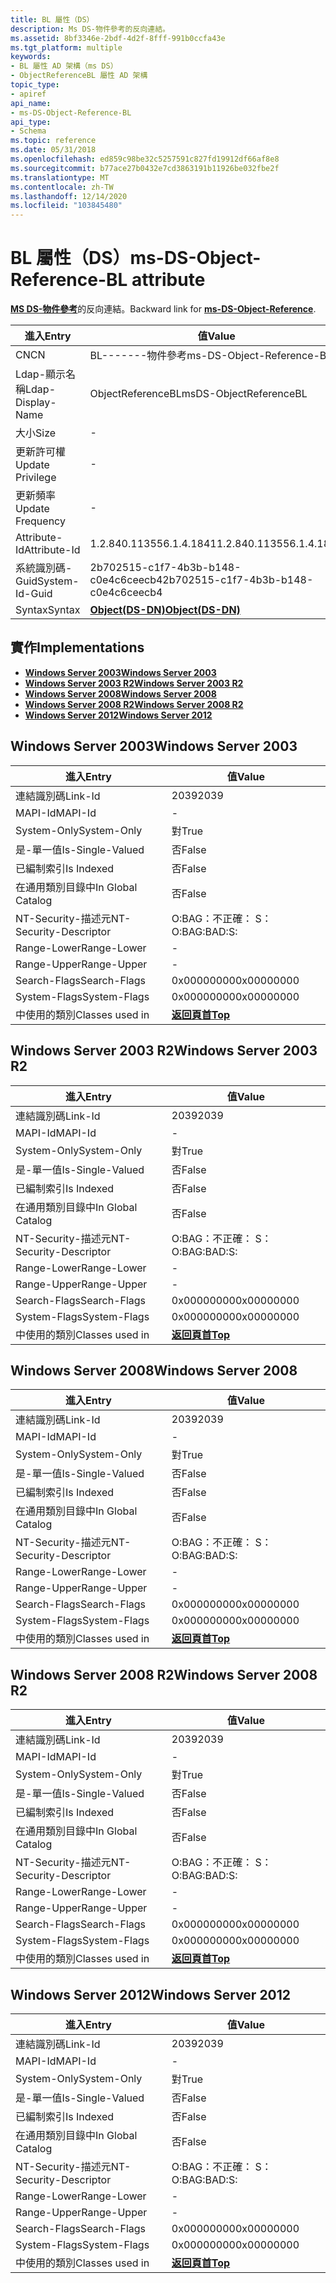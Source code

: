 ```yaml
---
title: BL 屬性（DS）
description: Ms DS-物件參考的反向連結。
ms.assetid: 8bf3346e-2bdf-4d2f-8fff-991b0ccfa43e
ms.tgt_platform: multiple
keywords:
- BL 屬性 AD 架構（ms DS）
- ObjectReferenceBL 屬性 AD 架構
topic_type:
- apiref
api_name:
- ms-DS-Object-Reference-BL
api_type:
- Schema
ms.topic: reference
ms.date: 05/31/2018
ms.openlocfilehash: ed859c98be32c5257591c827fd19912df66af8e8
ms.sourcegitcommit: b77ace27b0432e7cd3863191b11926be032fbe2f
ms.translationtype: MT
ms.contentlocale: zh-TW
ms.lasthandoff: 12/14/2020
ms.locfileid: "103845480"
---
```

# <a name="ms-ds-object-reference-bl-attribute"></a><span data-ttu-id="c01ed-105">BL 屬性（DS）</span><span class="sxs-lookup"><span data-stu-id="c01ed-105">ms-DS-Object-Reference-BL attribute</span></span>

<span data-ttu-id="c01ed-106">[**MS DS-物件參考**](a-msds-objectreference.md)的反向連結。</span><span class="sxs-lookup"><span data-stu-id="c01ed-106">Backward link for [**ms-DS-Object-Reference**](a-msds-objectreference.md).</span></span>



| <span data-ttu-id="c01ed-107">進入</span><span class="sxs-lookup"><span data-stu-id="c01ed-107">Entry</span></span> | <span data-ttu-id="c01ed-108">值</span><span class="sxs-lookup"><span data-stu-id="c01ed-108">Value</span></span> |
|-------------------|-----------------------------------------|
| <span data-ttu-id="c01ed-109">CN</span><span class="sxs-lookup"><span data-stu-id="c01ed-109">CN</span></span>                | <span data-ttu-id="c01ed-110">BL-------物件參考</span><span class="sxs-lookup"><span data-stu-id="c01ed-110">ms-DS-Object-Reference-BL</span></span>               |
| <span data-ttu-id="c01ed-111">Ldap-顯示名稱</span><span class="sxs-lookup"><span data-stu-id="c01ed-111">Ldap-Display-Name</span></span> | <span data-ttu-id="c01ed-112">ObjectReferenceBL</span><span class="sxs-lookup"><span data-stu-id="c01ed-112">msDS-ObjectReferenceBL</span></span>                  |
| <span data-ttu-id="c01ed-113">大小</span><span class="sxs-lookup"><span data-stu-id="c01ed-113">Size</span></span>              | \-                                      |
| <span data-ttu-id="c01ed-114">更新許可權</span><span class="sxs-lookup"><span data-stu-id="c01ed-114">Update Privilege</span></span>  | \-                                      |
| <span data-ttu-id="c01ed-115">更新頻率</span><span class="sxs-lookup"><span data-stu-id="c01ed-115">Update Frequency</span></span>  | \-                                      |
| <span data-ttu-id="c01ed-116">Attribute-Id</span><span class="sxs-lookup"><span data-stu-id="c01ed-116">Attribute-Id</span></span>      | <span data-ttu-id="c01ed-117">1.2.840.113556.1.4.1841</span><span class="sxs-lookup"><span data-stu-id="c01ed-117">1.2.840.113556.1.4.1841</span></span>                 |
| <span data-ttu-id="c01ed-118">系統識別碼-Guid</span><span class="sxs-lookup"><span data-stu-id="c01ed-118">System-Id-Guid</span></span>    | <span data-ttu-id="c01ed-119">2b702515-c1f7-4b3b-b148-c0e4c6ceecb4</span><span class="sxs-lookup"><span data-stu-id="c01ed-119">2b702515-c1f7-4b3b-b148-c0e4c6ceecb4</span></span>    |
| <span data-ttu-id="c01ed-120">Syntax</span><span class="sxs-lookup"><span data-stu-id="c01ed-120">Syntax</span></span>            | [<span data-ttu-id="c01ed-121">**Object(DS-DN)**</span><span class="sxs-lookup"><span data-stu-id="c01ed-121">**Object(DS-DN)**</span></span>](s-object-ds-dn.md) |



## <a name="implementations"></a><span data-ttu-id="c01ed-122">實作</span><span class="sxs-lookup"><span data-stu-id="c01ed-122">Implementations</span></span>

-   [<span data-ttu-id="c01ed-123">**Windows Server 2003**</span><span class="sxs-lookup"><span data-stu-id="c01ed-123">**Windows Server 2003**</span></span>](#windows-server-2003)
-   [<span data-ttu-id="c01ed-124">**Windows Server 2003 R2**</span><span class="sxs-lookup"><span data-stu-id="c01ed-124">**Windows Server 2003 R2**</span></span>](#windows-server-2003-r2)
-   [<span data-ttu-id="c01ed-125">**Windows Server 2008**</span><span class="sxs-lookup"><span data-stu-id="c01ed-125">**Windows Server 2008**</span></span>](#windows-server-2008)
-   [<span data-ttu-id="c01ed-126">**Windows Server 2008 R2**</span><span class="sxs-lookup"><span data-stu-id="c01ed-126">**Windows Server 2008 R2**</span></span>](#windows-server-2008-r2)
-   [<span data-ttu-id="c01ed-127">**Windows Server 2012**</span><span class="sxs-lookup"><span data-stu-id="c01ed-127">**Windows Server 2012**</span></span>](#windows-server-2012)

## <a name="windows-server-2003"></a><span data-ttu-id="c01ed-128">Windows Server 2003</span><span class="sxs-lookup"><span data-stu-id="c01ed-128">Windows Server 2003</span></span>



| <span data-ttu-id="c01ed-129">進入</span><span class="sxs-lookup"><span data-stu-id="c01ed-129">Entry</span></span> | <span data-ttu-id="c01ed-130">值</span><span class="sxs-lookup"><span data-stu-id="c01ed-130">Value</span></span> |
|------------------------|---------------------------------|
| <span data-ttu-id="c01ed-131">連結識別碼</span><span class="sxs-lookup"><span data-stu-id="c01ed-131">Link-Id</span></span>                | <span data-ttu-id="c01ed-132">2039</span><span class="sxs-lookup"><span data-stu-id="c01ed-132">2039</span></span>                            |
| <span data-ttu-id="c01ed-133">MAPI-Id</span><span class="sxs-lookup"><span data-stu-id="c01ed-133">MAPI-Id</span></span>                | \-                              |
| <span data-ttu-id="c01ed-134">System-Only</span><span class="sxs-lookup"><span data-stu-id="c01ed-134">System-Only</span></span>            | <span data-ttu-id="c01ed-135">對</span><span class="sxs-lookup"><span data-stu-id="c01ed-135">True</span></span>                            |
| <span data-ttu-id="c01ed-136">是-單一值</span><span class="sxs-lookup"><span data-stu-id="c01ed-136">Is-Single-Valued</span></span>       | <span data-ttu-id="c01ed-137">否</span><span class="sxs-lookup"><span data-stu-id="c01ed-137">False</span></span>                           |
| <span data-ttu-id="c01ed-138">已編制索引</span><span class="sxs-lookup"><span data-stu-id="c01ed-138">Is Indexed</span></span>             | <span data-ttu-id="c01ed-139">否</span><span class="sxs-lookup"><span data-stu-id="c01ed-139">False</span></span>                           |
| <span data-ttu-id="c01ed-140">在通用類別目錄中</span><span class="sxs-lookup"><span data-stu-id="c01ed-140">In Global Catalog</span></span>      | <span data-ttu-id="c01ed-141">否</span><span class="sxs-lookup"><span data-stu-id="c01ed-141">False</span></span>                           |
| <span data-ttu-id="c01ed-142">NT-Security-描述元</span><span class="sxs-lookup"><span data-stu-id="c01ed-142">NT-Security-Descriptor</span></span> | <span data-ttu-id="c01ed-143">O:BAG：不正確： S：</span><span class="sxs-lookup"><span data-stu-id="c01ed-143">O:BAG:BAD:S:</span></span>                    |
| <span data-ttu-id="c01ed-144">Range-Lower</span><span class="sxs-lookup"><span data-stu-id="c01ed-144">Range-Lower</span></span>            | \-                              |
| <span data-ttu-id="c01ed-145">Range-Upper</span><span class="sxs-lookup"><span data-stu-id="c01ed-145">Range-Upper</span></span>            | \-                              |
| <span data-ttu-id="c01ed-146">Search-Flags</span><span class="sxs-lookup"><span data-stu-id="c01ed-146">Search-Flags</span></span>           | <span data-ttu-id="c01ed-147">0x00000000</span><span class="sxs-lookup"><span data-stu-id="c01ed-147">0x00000000</span></span>                      |
| <span data-ttu-id="c01ed-148">System-Flags</span><span class="sxs-lookup"><span data-stu-id="c01ed-148">System-Flags</span></span>           | <span data-ttu-id="c01ed-149">0x00000000</span><span class="sxs-lookup"><span data-stu-id="c01ed-149">0x00000000</span></span>                      |
| <span data-ttu-id="c01ed-150">中使用的類別</span><span class="sxs-lookup"><span data-stu-id="c01ed-150">Classes used in</span></span>        | [<span data-ttu-id="c01ed-151">**返回頁首**</span><span class="sxs-lookup"><span data-stu-id="c01ed-151">**Top**</span></span>](c-top.md)<br/> |



## <a name="windows-server-2003-r2"></a><span data-ttu-id="c01ed-152">Windows Server 2003 R2</span><span class="sxs-lookup"><span data-stu-id="c01ed-152">Windows Server 2003 R2</span></span>



| <span data-ttu-id="c01ed-153">進入</span><span class="sxs-lookup"><span data-stu-id="c01ed-153">Entry</span></span> | <span data-ttu-id="c01ed-154">值</span><span class="sxs-lookup"><span data-stu-id="c01ed-154">Value</span></span> |
|------------------------|---------------------------------|
| <span data-ttu-id="c01ed-155">連結識別碼</span><span class="sxs-lookup"><span data-stu-id="c01ed-155">Link-Id</span></span>                | <span data-ttu-id="c01ed-156">2039</span><span class="sxs-lookup"><span data-stu-id="c01ed-156">2039</span></span>                            |
| <span data-ttu-id="c01ed-157">MAPI-Id</span><span class="sxs-lookup"><span data-stu-id="c01ed-157">MAPI-Id</span></span>                | \-                              |
| <span data-ttu-id="c01ed-158">System-Only</span><span class="sxs-lookup"><span data-stu-id="c01ed-158">System-Only</span></span>            | <span data-ttu-id="c01ed-159">對</span><span class="sxs-lookup"><span data-stu-id="c01ed-159">True</span></span>                            |
| <span data-ttu-id="c01ed-160">是-單一值</span><span class="sxs-lookup"><span data-stu-id="c01ed-160">Is-Single-Valued</span></span>       | <span data-ttu-id="c01ed-161">否</span><span class="sxs-lookup"><span data-stu-id="c01ed-161">False</span></span>                           |
| <span data-ttu-id="c01ed-162">已編制索引</span><span class="sxs-lookup"><span data-stu-id="c01ed-162">Is Indexed</span></span>             | <span data-ttu-id="c01ed-163">否</span><span class="sxs-lookup"><span data-stu-id="c01ed-163">False</span></span>                           |
| <span data-ttu-id="c01ed-164">在通用類別目錄中</span><span class="sxs-lookup"><span data-stu-id="c01ed-164">In Global Catalog</span></span>      | <span data-ttu-id="c01ed-165">否</span><span class="sxs-lookup"><span data-stu-id="c01ed-165">False</span></span>                           |
| <span data-ttu-id="c01ed-166">NT-Security-描述元</span><span class="sxs-lookup"><span data-stu-id="c01ed-166">NT-Security-Descriptor</span></span> | <span data-ttu-id="c01ed-167">O:BAG：不正確： S：</span><span class="sxs-lookup"><span data-stu-id="c01ed-167">O:BAG:BAD:S:</span></span>                    |
| <span data-ttu-id="c01ed-168">Range-Lower</span><span class="sxs-lookup"><span data-stu-id="c01ed-168">Range-Lower</span></span>            | \-                              |
| <span data-ttu-id="c01ed-169">Range-Upper</span><span class="sxs-lookup"><span data-stu-id="c01ed-169">Range-Upper</span></span>            | \-                              |
| <span data-ttu-id="c01ed-170">Search-Flags</span><span class="sxs-lookup"><span data-stu-id="c01ed-170">Search-Flags</span></span>           | <span data-ttu-id="c01ed-171">0x00000000</span><span class="sxs-lookup"><span data-stu-id="c01ed-171">0x00000000</span></span>                      |
| <span data-ttu-id="c01ed-172">System-Flags</span><span class="sxs-lookup"><span data-stu-id="c01ed-172">System-Flags</span></span>           | <span data-ttu-id="c01ed-173">0x00000000</span><span class="sxs-lookup"><span data-stu-id="c01ed-173">0x00000000</span></span>                      |
| <span data-ttu-id="c01ed-174">中使用的類別</span><span class="sxs-lookup"><span data-stu-id="c01ed-174">Classes used in</span></span>        | [<span data-ttu-id="c01ed-175">**返回頁首**</span><span class="sxs-lookup"><span data-stu-id="c01ed-175">**Top**</span></span>](c-top.md)<br/> |



## <a name="windows-server-2008"></a><span data-ttu-id="c01ed-176">Windows Server 2008</span><span class="sxs-lookup"><span data-stu-id="c01ed-176">Windows Server 2008</span></span>



| <span data-ttu-id="c01ed-177">進入</span><span class="sxs-lookup"><span data-stu-id="c01ed-177">Entry</span></span> | <span data-ttu-id="c01ed-178">值</span><span class="sxs-lookup"><span data-stu-id="c01ed-178">Value</span></span> |
|------------------------|---------------------------------|
| <span data-ttu-id="c01ed-179">連結識別碼</span><span class="sxs-lookup"><span data-stu-id="c01ed-179">Link-Id</span></span>                | <span data-ttu-id="c01ed-180">2039</span><span class="sxs-lookup"><span data-stu-id="c01ed-180">2039</span></span>                            |
| <span data-ttu-id="c01ed-181">MAPI-Id</span><span class="sxs-lookup"><span data-stu-id="c01ed-181">MAPI-Id</span></span>                | \-                              |
| <span data-ttu-id="c01ed-182">System-Only</span><span class="sxs-lookup"><span data-stu-id="c01ed-182">System-Only</span></span>            | <span data-ttu-id="c01ed-183">對</span><span class="sxs-lookup"><span data-stu-id="c01ed-183">True</span></span>                            |
| <span data-ttu-id="c01ed-184">是-單一值</span><span class="sxs-lookup"><span data-stu-id="c01ed-184">Is-Single-Valued</span></span>       | <span data-ttu-id="c01ed-185">否</span><span class="sxs-lookup"><span data-stu-id="c01ed-185">False</span></span>                           |
| <span data-ttu-id="c01ed-186">已編制索引</span><span class="sxs-lookup"><span data-stu-id="c01ed-186">Is Indexed</span></span>             | <span data-ttu-id="c01ed-187">否</span><span class="sxs-lookup"><span data-stu-id="c01ed-187">False</span></span>                           |
| <span data-ttu-id="c01ed-188">在通用類別目錄中</span><span class="sxs-lookup"><span data-stu-id="c01ed-188">In Global Catalog</span></span>      | <span data-ttu-id="c01ed-189">否</span><span class="sxs-lookup"><span data-stu-id="c01ed-189">False</span></span>                           |
| <span data-ttu-id="c01ed-190">NT-Security-描述元</span><span class="sxs-lookup"><span data-stu-id="c01ed-190">NT-Security-Descriptor</span></span> | <span data-ttu-id="c01ed-191">O:BAG：不正確： S：</span><span class="sxs-lookup"><span data-stu-id="c01ed-191">O:BAG:BAD:S:</span></span>                    |
| <span data-ttu-id="c01ed-192">Range-Lower</span><span class="sxs-lookup"><span data-stu-id="c01ed-192">Range-Lower</span></span>            | \-                              |
| <span data-ttu-id="c01ed-193">Range-Upper</span><span class="sxs-lookup"><span data-stu-id="c01ed-193">Range-Upper</span></span>            | \-                              |
| <span data-ttu-id="c01ed-194">Search-Flags</span><span class="sxs-lookup"><span data-stu-id="c01ed-194">Search-Flags</span></span>           | <span data-ttu-id="c01ed-195">0x00000000</span><span class="sxs-lookup"><span data-stu-id="c01ed-195">0x00000000</span></span>                      |
| <span data-ttu-id="c01ed-196">System-Flags</span><span class="sxs-lookup"><span data-stu-id="c01ed-196">System-Flags</span></span>           | <span data-ttu-id="c01ed-197">0x00000000</span><span class="sxs-lookup"><span data-stu-id="c01ed-197">0x00000000</span></span>                      |
| <span data-ttu-id="c01ed-198">中使用的類別</span><span class="sxs-lookup"><span data-stu-id="c01ed-198">Classes used in</span></span>        | [<span data-ttu-id="c01ed-199">**返回頁首**</span><span class="sxs-lookup"><span data-stu-id="c01ed-199">**Top**</span></span>](c-top.md)<br/> |



## <a name="windows-server-2008-r2"></a><span data-ttu-id="c01ed-200">Windows Server 2008 R2</span><span class="sxs-lookup"><span data-stu-id="c01ed-200">Windows Server 2008 R2</span></span>



| <span data-ttu-id="c01ed-201">進入</span><span class="sxs-lookup"><span data-stu-id="c01ed-201">Entry</span></span> | <span data-ttu-id="c01ed-202">值</span><span class="sxs-lookup"><span data-stu-id="c01ed-202">Value</span></span> |
|------------------------|---------------------------------|
| <span data-ttu-id="c01ed-203">連結識別碼</span><span class="sxs-lookup"><span data-stu-id="c01ed-203">Link-Id</span></span>                | <span data-ttu-id="c01ed-204">2039</span><span class="sxs-lookup"><span data-stu-id="c01ed-204">2039</span></span>                            |
| <span data-ttu-id="c01ed-205">MAPI-Id</span><span class="sxs-lookup"><span data-stu-id="c01ed-205">MAPI-Id</span></span>                | \-                              |
| <span data-ttu-id="c01ed-206">System-Only</span><span class="sxs-lookup"><span data-stu-id="c01ed-206">System-Only</span></span>            | <span data-ttu-id="c01ed-207">對</span><span class="sxs-lookup"><span data-stu-id="c01ed-207">True</span></span>                            |
| <span data-ttu-id="c01ed-208">是-單一值</span><span class="sxs-lookup"><span data-stu-id="c01ed-208">Is-Single-Valued</span></span>       | <span data-ttu-id="c01ed-209">否</span><span class="sxs-lookup"><span data-stu-id="c01ed-209">False</span></span>                           |
| <span data-ttu-id="c01ed-210">已編制索引</span><span class="sxs-lookup"><span data-stu-id="c01ed-210">Is Indexed</span></span>             | <span data-ttu-id="c01ed-211">否</span><span class="sxs-lookup"><span data-stu-id="c01ed-211">False</span></span>                           |
| <span data-ttu-id="c01ed-212">在通用類別目錄中</span><span class="sxs-lookup"><span data-stu-id="c01ed-212">In Global Catalog</span></span>      | <span data-ttu-id="c01ed-213">否</span><span class="sxs-lookup"><span data-stu-id="c01ed-213">False</span></span>                           |
| <span data-ttu-id="c01ed-214">NT-Security-描述元</span><span class="sxs-lookup"><span data-stu-id="c01ed-214">NT-Security-Descriptor</span></span> | <span data-ttu-id="c01ed-215">O:BAG：不正確： S：</span><span class="sxs-lookup"><span data-stu-id="c01ed-215">O:BAG:BAD:S:</span></span>                    |
| <span data-ttu-id="c01ed-216">Range-Lower</span><span class="sxs-lookup"><span data-stu-id="c01ed-216">Range-Lower</span></span>            | \-                              |
| <span data-ttu-id="c01ed-217">Range-Upper</span><span class="sxs-lookup"><span data-stu-id="c01ed-217">Range-Upper</span></span>            | \-                              |
| <span data-ttu-id="c01ed-218">Search-Flags</span><span class="sxs-lookup"><span data-stu-id="c01ed-218">Search-Flags</span></span>           | <span data-ttu-id="c01ed-219">0x00000000</span><span class="sxs-lookup"><span data-stu-id="c01ed-219">0x00000000</span></span>                      |
| <span data-ttu-id="c01ed-220">System-Flags</span><span class="sxs-lookup"><span data-stu-id="c01ed-220">System-Flags</span></span>           | <span data-ttu-id="c01ed-221">0x00000000</span><span class="sxs-lookup"><span data-stu-id="c01ed-221">0x00000000</span></span>                      |
| <span data-ttu-id="c01ed-222">中使用的類別</span><span class="sxs-lookup"><span data-stu-id="c01ed-222">Classes used in</span></span>        | [<span data-ttu-id="c01ed-223">**返回頁首**</span><span class="sxs-lookup"><span data-stu-id="c01ed-223">**Top**</span></span>](c-top.md)<br/> |



## <a name="windows-server-2012"></a><span data-ttu-id="c01ed-224">Windows Server 2012</span><span class="sxs-lookup"><span data-stu-id="c01ed-224">Windows Server 2012</span></span>



| <span data-ttu-id="c01ed-225">進入</span><span class="sxs-lookup"><span data-stu-id="c01ed-225">Entry</span></span> | <span data-ttu-id="c01ed-226">值</span><span class="sxs-lookup"><span data-stu-id="c01ed-226">Value</span></span> |
|------------------------|---------------------------------|
| <span data-ttu-id="c01ed-227">連結識別碼</span><span class="sxs-lookup"><span data-stu-id="c01ed-227">Link-Id</span></span>                | <span data-ttu-id="c01ed-228">2039</span><span class="sxs-lookup"><span data-stu-id="c01ed-228">2039</span></span>                            |
| <span data-ttu-id="c01ed-229">MAPI-Id</span><span class="sxs-lookup"><span data-stu-id="c01ed-229">MAPI-Id</span></span>                | \-                              |
| <span data-ttu-id="c01ed-230">System-Only</span><span class="sxs-lookup"><span data-stu-id="c01ed-230">System-Only</span></span>            | <span data-ttu-id="c01ed-231">對</span><span class="sxs-lookup"><span data-stu-id="c01ed-231">True</span></span>                            |
| <span data-ttu-id="c01ed-232">是-單一值</span><span class="sxs-lookup"><span data-stu-id="c01ed-232">Is-Single-Valued</span></span>       | <span data-ttu-id="c01ed-233">否</span><span class="sxs-lookup"><span data-stu-id="c01ed-233">False</span></span>                           |
| <span data-ttu-id="c01ed-234">已編制索引</span><span class="sxs-lookup"><span data-stu-id="c01ed-234">Is Indexed</span></span>             | <span data-ttu-id="c01ed-235">否</span><span class="sxs-lookup"><span data-stu-id="c01ed-235">False</span></span>                           |
| <span data-ttu-id="c01ed-236">在通用類別目錄中</span><span class="sxs-lookup"><span data-stu-id="c01ed-236">In Global Catalog</span></span>      | <span data-ttu-id="c01ed-237">否</span><span class="sxs-lookup"><span data-stu-id="c01ed-237">False</span></span>                           |
| <span data-ttu-id="c01ed-238">NT-Security-描述元</span><span class="sxs-lookup"><span data-stu-id="c01ed-238">NT-Security-Descriptor</span></span> | <span data-ttu-id="c01ed-239">O:BAG：不正確： S：</span><span class="sxs-lookup"><span data-stu-id="c01ed-239">O:BAG:BAD:S:</span></span>                    |
| <span data-ttu-id="c01ed-240">Range-Lower</span><span class="sxs-lookup"><span data-stu-id="c01ed-240">Range-Lower</span></span>            | \-                              |
| <span data-ttu-id="c01ed-241">Range-Upper</span><span class="sxs-lookup"><span data-stu-id="c01ed-241">Range-Upper</span></span>            | \-                              |
| <span data-ttu-id="c01ed-242">Search-Flags</span><span class="sxs-lookup"><span data-stu-id="c01ed-242">Search-Flags</span></span>           | <span data-ttu-id="c01ed-243">0x00000000</span><span class="sxs-lookup"><span data-stu-id="c01ed-243">0x00000000</span></span>                      |
| <span data-ttu-id="c01ed-244">System-Flags</span><span class="sxs-lookup"><span data-stu-id="c01ed-244">System-Flags</span></span>           | <span data-ttu-id="c01ed-245">0x00000000</span><span class="sxs-lookup"><span data-stu-id="c01ed-245">0x00000000</span></span>                      |
| <span data-ttu-id="c01ed-246">中使用的類別</span><span class="sxs-lookup"><span data-stu-id="c01ed-246">Classes used in</span></span>        | [<span data-ttu-id="c01ed-247">**返回頁首**</span><span class="sxs-lookup"><span data-stu-id="c01ed-247">**Top**</span></span>](c-top.md)<br/> |



 

 





